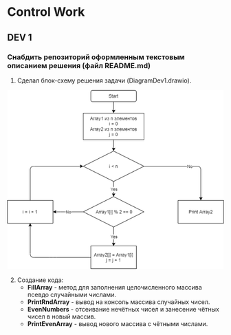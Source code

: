 # Control Work
## DEV 1
### Снабдить репозиторий оформленным текстовым описанием решения (файл README.md)

1. Сделал блок-схему решения задачи (DiagramDev1.drawio).

![Схема2](1.png)

2. Создание кода:
   - **FillArray** - метод для заполнения целочисленного массива псевдо случайными числами. 
   - **PrintRndArray** - вывод на консоль массива случайных чисел.
   - **EvenNumbers** - отсеивание нечётных чисел и занесение чётных чисел в новый массив.
   - **PrintEvenArray** - вывод нового массива с чётными числами.


